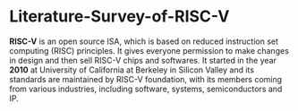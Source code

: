 # Literature-Survey-of-RISC-V

**RISC-V** is an open source ISA, which is based on reduced instruction set computing (RISC) principles. It gives everyone permission to make changes in design and then sell RISC-V chips and softwares. It started in the year **2010** at University of California at Berkeley in Silicon Valley and its standards are maintained by RISC-V foundation, with its members coming from various industries, including software, systems, semiconductors and IP.

